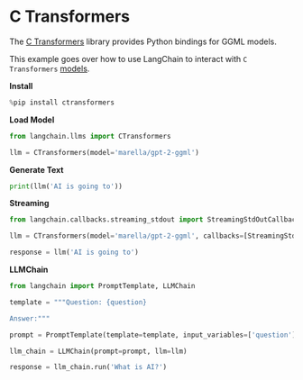 # C Transformers

The [C Transformers](https://github.com/marella/ctransformers) library provides Python bindings for GGML models.

This example goes over how to use LangChain to interact with `C Transformers` [models](https://github.com/marella/ctransformers#supported-models).

<!-- WARNING: THIS FILE WAS AUTOGENERATED! DO NOT EDIT! Instead, edit the notebook w/the location & name as this file. -->

**Install**


```python
%pip install ctransformers
```

**Load Model**


```python
from langchain.llms import CTransformers

llm = CTransformers(model='marella/gpt-2-ggml')
```

**Generate Text**


```python
print(llm('AI is going to'))
```

**Streaming**


```python
from langchain.callbacks.streaming_stdout import StreamingStdOutCallbackHandler

llm = CTransformers(model='marella/gpt-2-ggml', callbacks=[StreamingStdOutCallbackHandler()])

response = llm('AI is going to')
```

**LLMChain**


```python
from langchain import PromptTemplate, LLMChain

template = """Question: {question}

Answer:"""

prompt = PromptTemplate(template=template, input_variables=['question'])

llm_chain = LLMChain(prompt=prompt, llm=llm)

response = llm_chain.run('What is AI?')
```
